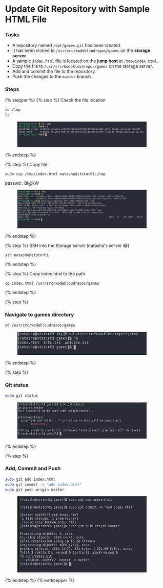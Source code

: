 # Update Git Repository with Sample HTML File

### Tasks

* A repository named `/opt/games.git` has been created.
* It has been cloned to `/usr/src/kodekloudrepos/games` on the **storage server**.
* A sample `index.html` file is located on the **jump host** at `/tmp/index.html`.
* Copy the file to `/usr/src/kodekloudrepos/games` on the storage server.
* Add and commit the file to the repository.
* Push the changes to the `master` branch.

### Steps

{% stepper %}
{% step %}
Check the file location

```bash
cd /tmp
ls
```

<figure><img src="../.gitbook/assets/image (29).png" alt=""><figcaption></figcaption></figure>
{% endstep %}

{% step %}
Copy file

```
sudo scp /tmp/index.html natasha@ststor01:/tmp
```

passwd : Bl@kW

<figure><img src="../.gitbook/assets/image (30).png" alt=""><figcaption></figcaption></figure>
{% endstep %}

{% step %}
SSH into the Storage server (natasha's server :joy:)

```
ssh natasha@ststor01
```
{% endstep %}

{% step %}
Copy index.html to the path

```
cp index.html /usr/src/kodekloudrepos/games
```
{% endstep %}

{% step %}
### Navigate to games directory

```
cd /usr/src/kodekloudrepos/games
```

<figure><img src="../.gitbook/assets/image (31).png" alt=""><figcaption></figcaption></figure>
{% endstep %}

{% step %}
### Git status

```bash
sudo git status
```

<figure><img src="../.gitbook/assets/image (34).png" alt=""><figcaption></figcaption></figure>
{% endstep %}

{% step %}
### Add, Commit and Push

```bash
sudo git add index.html
sudo git commit -m "add index.html"
sudo git push origin master 
```

<figure><img src="../.gitbook/assets/image (35).png" alt=""><figcaption></figcaption></figure>
{% endstep %}
{% endstepper %}

